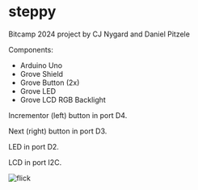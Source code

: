 # steppy
Bitcamp 2024 project by CJ Nygard and Daniel Pitzele

Components:
- Arduino Uno
- Grove Shield
- Grove Button (2x) 
- Grove LED
- Grove LCD RGB Backlight

Incrementor (left) button in port D4.

Next (right) button in port D3.

LED in port D2.

LCD in port I2C.


![flick](https://github.com/djpitzele/steppy/assets/84486444/8c99fb4f-25d1-4076-99e4-61f80f03a309)
